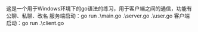 这是一个用于Windows环境下的go语法的练习，用于客户端之间的通信，功能有公聊、私聊、改名
服务端启动：go run .\main.go .\server.go .\user.go 客户端启动：go run .\client.go
